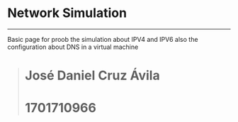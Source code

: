 # Network Simulation
-------------------------------------
Basic page for proob the simulation about IPV4 and IPV6 also the configuration about DNS in a virtual machine

> # José Daniel Cruz Ávila
> # 1701710966